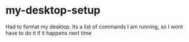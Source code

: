 # my-desktop-setup
Had to format my desktop. Its a list of commands I am running, so I wont have to do it if it happens next time
